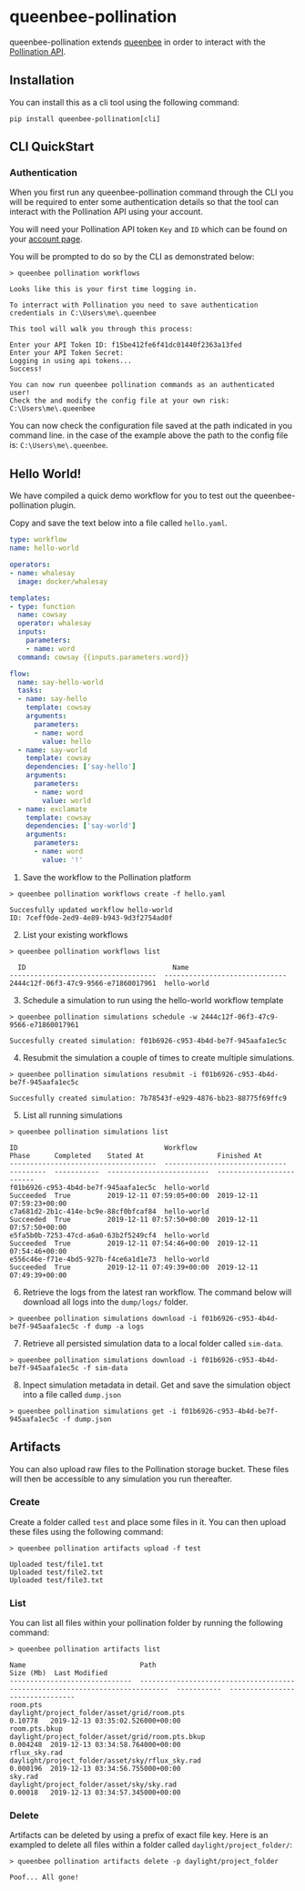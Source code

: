 # queenbee-pollination

queenbee-pollination extends [queenbee](https://github.com/ladybug-tools/queenbee) in order to interact with the [Pollination API](https://api.pollination.cloud).

## Installation

You can install this as a cli tool using the following command:

```console
pip install queenbee-pollination[cli]
```

## CLI QuickStart


### Authentication

When you first run any queenbee-pollination command through the CLI you will be required to enter some authentication details so that the tool can interact with the Pollination API using your account.

You will need your Pollination API token `Key` and `ID` which can be found on your [account page](https://pollination.cloud/pollination-ui/#/profile).

You will be prompted to do so by the CLI as demonstrated below:

```console
> queenbee pollination workflows

Looks like this is your first time logging in.

To interract with Pollination you need to save authentication credentials in C:\Users\me\.queenbee

This tool will walk you through this process:
        
Enter your API Token ID: f15be412fe6f41dc01440f2363a13fed
Enter your API Token Secret: 
Logging in using api tokens...
Success!

You can now run queenbee pollination commands as an authenticated user!
Check the and modify the config file at your own risk: C:\Users\me\.queenbee
```

You can now check the configuration file saved at the path indicated in you command line. in the case of the example above the path to the config file is: `C:\Users\me\.queenbee`.

## Hello World!

We have compiled a quick demo workflow for you to test out the queenbee-pollination plugin.

Copy and save the text below into a file called `hello.yaml`.

```yaml
type: workflow
name: hello-world

operators:
- name: whalesay
  image: docker/whalesay

templates:
- type: function
  name: cowsay
  operator: whalesay
  inputs:
    parameters:
    - name: word
  command: cowsay {{inputs.parameters.word}}

flow:
  name: say-hello-world
  tasks:
  - name: say-hello
    template: cowsay
    arguments:
      parameters:
      - name: word
        value: hello
  - name: say-world
    template: cowsay
    dependencies: ['say-hello']
    arguments:
      parameters:
      - name: word
        value: world
  - name: exclamate
    template: cowsay
    dependencies: ['say-world']
    arguments:
      parameters:
      - name: word
        value: '!'

```

1. Save the workflow to the Pollination platform

```console
> queenbee pollination workflows create -f hello.yaml

Succesfully updated workflow hello-world
ID: 7ceff0de-2ed9-4e89-b943-9d3f2754ad0f
```

2. List your existing workflows

```console
> queenbee pollination workflows list

  ID                                    Name
------------------------------------  ------------------------------
2444c12f-06f3-47c9-9566-e71860017961  hello-world
```

3. Schedule a simulation to run using the hello-world workflow template 

```console
> queenbee pollination simulations schedule -w 2444c12f-06f3-47c9-9566-e71860017961

Succesfully created simulation: f01b6926-c953-4b4d-be7f-945aafa1ec5c
```

4. Resubmit the simulation a couple of times to create multiple simulations.
   
```console
> queenbee pollination simulations resubmit -i f01b6926-c953-4b4d-be7f-945aafa1ec5c

Succesfully created simulation: 7b78543f-e929-4876-bb23-88775f69ffc9
```

5. List all running simulations

```console
> queenbee pollination simulations list

ID                                    Workflow                        Phase      Completed    Stated At                  Finished At
------------------------------------  ------------------------------  ---------  -----------  -------------------------  -------------------------
f01b6926-c953-4b4d-be7f-945aafa1ec5c  hello-world                     Succeeded  True         2019-12-11 07:59:05+00:00  2019-12-11 07:59:23+00:00
c7a681d2-2b1c-414e-bc9e-88cf0bfcaf84  hello-world                     Succeeded  True         2019-12-11 07:57:50+00:00  2019-12-11 07:57:50+00:00
e5fa5b0b-7253-47cd-a6a0-63b2f5249cf4  hello-world                     Succeeded  True         2019-12-11 07:54:46+00:00  2019-12-11 07:54:46+00:00
e556c46e-f71e-4bd5-927b-f4ce6a1d1e73  hello-world                     Succeeded  True         2019-12-11 07:49:39+00:00  2019-12-11 07:49:39+00:00
```

6. Retrieve the logs from the latest ran workflow. The command below will download all logs into the `dump/logs/` folder.

```console
> queenbee pollination simulations download -i f01b6926-c953-4b4d-be7f-945aafa1ec5c -f dump -a logs

```

7. Retrieve all persisted simulation data to a local folder called `sim-data`.

```console
> queenbee pollination simulations download -i f01b6926-c953-4b4d-be7f-945aafa1ec5c -f sim-data

```

8. Inpect simulation metadata in detail. Get and save the simulation object into a file called `dump.json`

```console
> queenbee pollination simulations get -i f01b6926-c953-4b4d-be7f-945aafa1ec5c -f dump.json
```

## Artifacts

You can also upload raw files to the Pollination storage bucket. These files will then be accessible to any simulation you run thereafter.

### Create

Create a folder called `test` and place some files in it. You can then upload these files using the following command:

```console
> queenbee pollination artifacts upload -f test

Uploaded test/file1.txt
Uploaded test/file2.txt
Uploaded test/file3.txt

```

### List

You can list all files within your pollination folder by running the following command:

```console
> queenbee pollination artifacts list

Name                            Path                                                                             Size (Mb)  Last Modified
------------------------------  -----------------------------------------------------------------------------  -----------  --------------------------------
room.pts                        daylight/project_folder/asset/grid/room.pts                                       0.10778   2019-12-13 03:35:02.526000+00:00
room.pts.bkup                   daylight/project_folder/asset/grid/room.pts.bkup                                  0.004248  2019-12-13 03:34:58.764000+00:00
rflux_sky.rad                   daylight/project_folder/asset/sky/rflux_sky.rad                                   0.000196  2019-12-13 03:34:56.755000+00:00
sky.rad                         daylight/project_folder/asset/sky/sky.rad                                         0.00018   2019-12-13 03:34:57.345000+00:00

```

### Delete

Artifacts can be deleted by using a prefix of exact file key. Here is an exampled to delete all files within a folder called `daylight/project_folder/`:

```console
> queenbee pollination artifacts delete -p daylight/project_folder

Poof... All gone!
```
